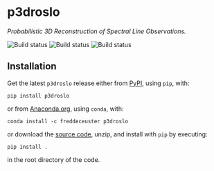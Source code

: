 # p3droslo

_Probabilistic 3D Reconstruction of Spectral Line Observations._


![Build status](https://github.com/Magritte-code/p3droslo/actions/workflows/build-and-test.yaml/badge.svg)
![Build status](https://github.com/Magritte-code/p3droslo/actions/workflows/upload-to-pypi.yaml/badge.svg)
![Build status](https://github.com/Magritte-code/p3droslo/actions/workflows/upload-to-anaconda.yaml/badge.svg)


## Installation

Get the latest `p3droslo` release either from [PyPI](https://pypi.org/project/p3droslo/), using `pip`, with:
```
pip install p3droslo
```
or from [Anaconda.org](https://anaconda.org/FredDeCeuster/p3droslo), using `conda`, with:
```
conda install -c freddeceuster p3droslo 
```
or download the [source code](https://github.com/Magritte-code/p3droslo/archive/refs/heads/main.zip), unzip, and install with `pip` by executing:
```
pip install .
```
in the root directory of the code.
